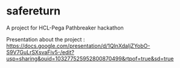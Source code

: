# safereturn
A project for HCL-Pega Pathbreaker hackathon

Presentation about the project : https://docs.google.com/presentation/d/1QlnXdaIjZYobO-S9V7GuLrSXsvaFiv5-/edit?usp=sharing&ouid=103277525952800870499&rtpof=true&sd=true
